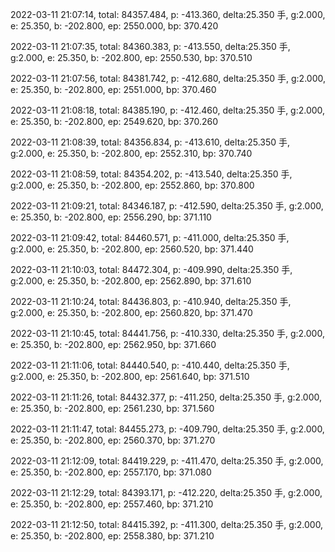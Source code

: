 2022-03-11 21:07:14, total: 84357.484, p: -413.360, delta:25.350 手, g:2.000, e: 25.350, b: -202.800, ep: 2550.000, bp: 370.420

2022-03-11 21:07:35, total: 84360.383, p: -413.550, delta:25.350 手, g:2.000, e: 25.350, b: -202.800, ep: 2550.530, bp: 370.510

2022-03-11 21:07:56, total: 84381.742, p: -412.680, delta:25.350 手, g:2.000, e: 25.350, b: -202.800, ep: 2551.000, bp: 370.460

2022-03-11 21:08:18, total: 84385.190, p: -412.460, delta:25.350 手, g:2.000, e: 25.350, b: -202.800, ep: 2549.620, bp: 370.260

2022-03-11 21:08:39, total: 84356.834, p: -413.610, delta:25.350 手, g:2.000, e: 25.350, b: -202.800, ep: 2552.310, bp: 370.740

2022-03-11 21:08:59, total: 84354.202, p: -413.540, delta:25.350 手, g:2.000, e: 25.350, b: -202.800, ep: 2552.860, bp: 370.800

2022-03-11 21:09:21, total: 84346.187, p: -412.590, delta:25.350 手, g:2.000, e: 25.350, b: -202.800, ep: 2556.290, bp: 371.110

2022-03-11 21:09:42, total: 84460.571, p: -411.000, delta:25.350 手, g:2.000, e: 25.350, b: -202.800, ep: 2560.520, bp: 371.440

2022-03-11 21:10:03, total: 84472.304, p: -409.990, delta:25.350 手, g:2.000, e: 25.350, b: -202.800, ep: 2562.890, bp: 371.610

2022-03-11 21:10:24, total: 84436.803, p: -410.940, delta:25.350 手, g:2.000, e: 25.350, b: -202.800, ep: 2560.820, bp: 371.470

2022-03-11 21:10:45, total: 84441.756, p: -410.330, delta:25.350 手, g:2.000, e: 25.350, b: -202.800, ep: 2562.950, bp: 371.660

2022-03-11 21:11:06, total: 84440.540, p: -410.440, delta:25.350 手, g:2.000, e: 25.350, b: -202.800, ep: 2561.640, bp: 371.510

2022-03-11 21:11:26, total: 84432.377, p: -411.250, delta:25.350 手, g:2.000, e: 25.350, b: -202.800, ep: 2561.230, bp: 371.560

2022-03-11 21:11:47, total: 84455.273, p: -409.790, delta:25.350 手, g:2.000, e: 25.350, b: -202.800, ep: 2560.370, bp: 371.270

2022-03-11 21:12:09, total: 84419.229, p: -411.470, delta:25.350 手, g:2.000, e: 25.350, b: -202.800, ep: 2557.170, bp: 371.080

2022-03-11 21:12:29, total: 84393.171, p: -412.220, delta:25.350 手, g:2.000, e: 25.350, b: -202.800, ep: 2557.460, bp: 371.210

2022-03-11 21:12:50, total: 84415.392, p: -411.300, delta:25.350 手, g:2.000, e: 25.350, b: -202.800, ep: 2558.380, bp: 371.210